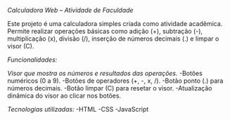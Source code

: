 *Calculadora Web – Atividade de Faculdade*

Este projeto é uma calculadora simples criada como atividade acadêmica.
Permite realizar operações básicas como adição (+), subtração (-), multiplicação (x), divisão (/), inserção de números decimais (.) e limpar o visor (C).

*Funcionalidades:*

*Visor que mostra os números e resultados das operações.*
-Botões numéricos (0 a 9).
-Botões de operadores (+, -, x, /).
-Botão ponto (.) para números decimais.
-Botão limpar (C) para resetar o visor.
-Atualização dinâmica do visor ao clicar nos botões.

*Tecnologias utilizadas:*
-HTML
-CSS
-JavaScript
